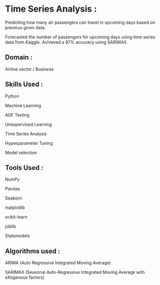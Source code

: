 
# Time Series Analysis :

Predicting how many air passengers can travel in upcoming days based on previous given data.

Forecasted the number of passengers for upcoming days using time series data from Kaggle. Achieved a 97% accuracy using SARIMAX.
## Domain :
 Airline sector / Business
## Skills Used :
Python

Machine Learning

ADF Testing

Unsupervised Learning 

Time Series Analysis 

Hyperparameter Tuning 

Model selection
## Tools Used :
NumPy 

Pandas

Seaborn

matplotlib 

scikit-learn

joblib

Statsmodels
## Algorithms used :
ARIMA (Auto Regressive Integrated Moving Average)

SARIMAX (Seasonal Auto-Regressive Integrated Moving Average with eXogenous factors)